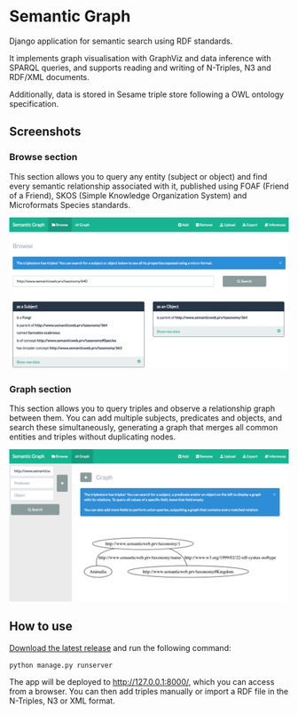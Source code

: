 # Semantic Graph

Django application for semantic search using RDF standards.

It implements graph visualisation with GraphViz and data inference with SPARQL queries, and supports reading and writing of N-Triples, N3 and RDF/XML documents.

Additionally, data is stored in Sesame triple store following a OWL ontology specification.


## Screenshots

### Browse section
This section allows you to query any entity (subject or object) and find every semantic relationship associated with it, published using FOAF (Friend of a Friend), SKOS (Simple Knowledge Organization System) and Microformats Species standards.

![Screenshot1](screenshots/01.png)

### Graph section
This section allows you to query triples and observe a relationship graph between them. You can add multiple subjects, predicates and objects, and search these simultaneously, generating a graph that merges all common entities and triples without duplicating nodes.

![Screenshot2](screenshots/02.png)


## How to use

[Download the latest release](https://github.com/edduarte/semantic-graph/releases) and run the following command:

```
python manage.py runserver
```

The app will be deployed to http://127.0.0.1:8000/, which you can access from a browser. You can then add triples manually or import a RDF file in the N-Triples, N3 or XML format.


